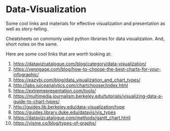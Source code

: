 # Data-Visualization
Some cool links and materials for effective visualization and presentation as well as story-telling.

Cheatsheets on commonly used python libraries for data visualization.
And, short notes on the same.

Here are some cool links that are worth looking at:

1.  https://datavizcatalogue.com/blog/category/data-visualization/
2.  https://venngage.com/blog/how-to-choose-the-best-charts-for-your-infographic/
3.  https://eazybi.com/blog/data_visualization_and_chart_types/
4.  http://labs.juiceanalytics.com/chartchooser/index.html
5.  https://extremepresentation.com/tools/
6.  https://multimedia.journalism.berkeley.edu/tutorials/visualizing-data-a-guide-to-chart-types/
7.  http://guides.lib.berkeley.edu/data-visualization/type
8.  https://guides.library.duke.edu/datavis/vis_types
9.  https://datavizcatalogue.com/methods/gantt_chart.html
10. https://visme.co/blog/types-of-graphs/
